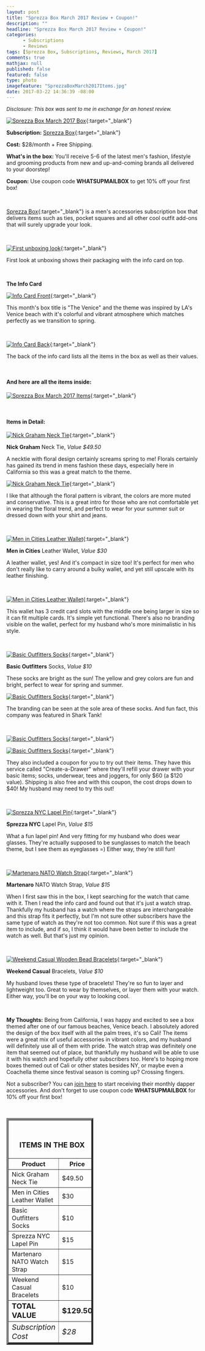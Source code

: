 ```yaml
---
layout: post
title: "Sprezza Box March 2017 Review + Coupon!"
description: ""
headline: "Sprezza Box March 2017 Review + Coupon!"
categories: 
      - Subscriptions
      - Reviews
tags: [Sprezza Box, Subscriptions, Reviews, March 2017]
comments: true
mathjax: null
published: false
featured: false
type: photo
imagefeature: "SprezzaBoxMarch2017Items.jpg"
date: 2017-03-22 14:36:39 -08:00
---
```


<i><font size="2">Disclosure: This box was sent to me in exchange for an honest review.</font></i>

[![Sprezza Box March 2017 Box](http://whatsupmailbox.com/images/SprezzaBoxMarch2017Package.jpg)](http://www.sprezzabox.com?rfsn=103516.e98b8){:target="_blank"}

**Subscription:** [Sprezza Box](http://www.sprezzabox.com?rfsn=103516.e98b8){:target="_blank"}

**Cost:** $28/month + Free Shipping.

**What's in the box:** You'll receive 5-6 of the latest men's fashion, lifestyle and grooming products from new and up-and-coming brands all delivered to your doorstep!

**Coupon:** Use coupon code **WHATSUPMAILBOX** to get 10% off your first box!

<br>

[Sprezza Box](http://www.sprezzabox.com?rfsn=103516.e98b8){:target="_blank"} is a men's accessories subscription box that delivers items such as ties, pocket squares and all other cool outfit add-ons that will surely upgrade your look.

<br>

[![First unboxing look](http://whatsupmailbox.com/images/SprezzaBoxMarch2017OpenBox.jpg)](http://www.sprezzabox.com?rfsn=103516.e98b8){:target="_blank"}

First look at unboxing shows their packaging with the info card on top.

<br>

**The Info Card**

[![Info Card Front](http://whatsupmailbox.com/images/SprezzaBoxMarch2017InfoCard.jpg)](http://www.sprezzabox.com?rfsn=103516.e98b8){:target="_blank"}

This month's box title is "The Venice" and the theme was inspired by LA's Venice beach with it's colorful and vibrant atmosphere which matches perfectly as we transition to spring.

<br>

[![Info Card Back](http://whatsupmailbox.com/images/SprezzaBoxMarch2017InfoCard02.jpg)](http://www.sprezzabox.com?rfsn=103516.e98b8){:target="_blank"}

The back of the info card lists all the items in the box as well as their values.

<br>

<H4>And here are all the items inside:</H4>

[![Sprezza Box March 2017 Items](http://whatsupmailbox.com/images/SprezzaBoxMarch2017Items.jpg)](http://www.sprezzabox.com?rfsn=103516.e98b8){:target="_blank"}

<br>

<H4>Items in Detail:</H4>

[![Nick Graham Neck Tie](http://whatsupmailbox.com/images/SprezzaBoxMarch2017NickGrahamNeckTie.jpg)](http://www.sprezzabox.com?rfsn=103516.e98b8){:target="_blank"}

**Nick Graham** Neck Tie, *Value $49.50*

A necktie with floral design certainly screams spring to me! Florals certainly has gained its trend in mens fashion these days, especially here in California so this was a great match to the theme.

[![Nick Graham Neck Tie](http://whatsupmailbox.com/images/SprezzaBoxMarch2017NickGrahamNeckTie02.jpg)](http://www.sprezzabox.com?rfsn=103516.e98b8){:target="_blank"}

I like that although the floral pattern is vibrant, the colors are more muted and conservative. This is a great intro for those who are not comfortable yet in wearing the floral trend, and perfect to wear for your summer suit or dressed down with your shirt and jeans.

<br>

[![Men in Cities Leather Wallet](http://whatsupmailbox.com/images/SprezzaBoxMarch2017MenInCitiesLeatherWallet.jpg)](http://www.sprezzabox.com?rfsn=103516.e98b8){:target="_blank"}

**Men in Cities** Leather Wallet, *Value $30*

A leather wallet, yes! And it's compact in size too! It's perfect for men who don't really like to carry around a bulky wallet, and yet still upscale with its leather finishing.

<br>

[![Men in Cities Leather Wallet](http://whatsupmailbox.com/images/SprezzaBoxMarch2017MenInCitiesLeatherWallet02.jpg)](http://www.sprezzabox.com?rfsn=103516.e98b8){:target="_blank"}

This wallet has 3 credit card slots with the middle one being larger in size so it can fit multiple cards. It's simple yet functional. There's also no branding visible on the wallet, perfect for my husband who's more minimalistic in his style.

<br>

[![Basic Outfitters Socks](http://whatsupmailbox.com/images/SprezzaBoxMarch2017BasicOutfittersSocks.jpg)](http://www.sprezzabox.com?rfsn=103516.e98b8){:target="_blank"}

**Basic Outfitters** Socks, *Value $10*

These socks are bright as the sun! The yellow and grey colors are fun and bright, perfect to wear for spring and summer.

[![Basic Outfitters Socks](http://whatsupmailbox.com/images/SprezzaBoxMarch2017BasicOutfittersSocks02.jpg)](http://www.sprezzabox.com?rfsn=103516.e98b8){:target="_blank"}

The branding can be seen at the sole area of these socks. And fun fact, this company was featured in Shark Tank!

<br>

[![Basic Outfitters Socks](http://whatsupmailbox.com/images/SprezzaBoxMarch2017BasicOutfittersCoupon.jpg)](http://www.sprezzabox.com?rfsn=103516.e98b8){:target="_blank"}

[![Basic Outfitters Socks](http://whatsupmailbox.com/images/SprezzaBoxMarch2017BasicOutfittersCoupon02.jpg)](http://www.sprezzabox.com?rfsn=103516.e98b8){:target="_blank"}

They also included a coupon for you to try out their items. They have this service called "Create-a-Drawer" where they'll refill your drawer with your basic items; socks, underwear, tees and joggers, for only $60 (a $120 value). Shipping is also free and with this coupon, the cost drops down to $40! My husband may need to try this out!

<br>

[![Sprezza NYC Lapel Pin](http://whatsupmailbox.com/images/SprezzaBoxMarch2017SprezzaNYCEyeglassesLapelPin.jpg)](http://www.sprezzabox.com?rfsn=103516.e98b8){:target="_blank"}

**Sprezza NYC** Lapel Pin, *Value $15*

What a fun lapel pin! And very fitting for my husband who does wear glasses. They're actually supposed to be sunglasses to match the beach theme, but I see them as eyeglasses =) Either way, they're still fun!

<br>

[![Martenaro NATO Watch Strap](http://whatsupmailbox.com/images/SprezzaBoxMarch2017MartenaroNATOWatchStrap.jpg)](http://www.sprezzabox.com?rfsn=103516.e98b8){:target="_blank"}

**Martenaro** NATO Watch Strap, *Value $15*

When I first saw this in the box, I kept searching for the watch that came with it. Then I read the info card and found out that it's just a watch strap. Thankfully my husband has a watch where the straps are interchangeable and this strap fits it perfectly, but I'm not sure other subscribers have the same type of watch as they're not too common. Not sure if this was a great item to include, and if so, I think it would have been better to include the watch as well. But that's just my opinion.

<br>

[![Weekend Casual Wooden Bead Bracelets](http://whatsupmailbox.com/images/SprezzaBoxMarch2017WeekendCasualWoodenBeadBracelets.jpg)](http://www.sprezzabox.com?rfsn=103516.e98b8){:target="_blank"}

**Weekend Casual** Bracelets, *Value $10*

My husband loves these type of bracelets! They're so fun to layer and lightweight too. Great to wear by themselves, or layer them with your watch. Either way, you'll be on your way to looking cool.

<br>

<i class="icon-exclamation-sign"></i> **My Thoughts:** Being from California, I was happy and excited to see a box themed after one of our famous beaches, Venice beach. I absolutely adored the design of the box itself with all the palm trees, it's so Cali! The items were a great mix of useful accessories in vibrant colors, and my husband will definitely use all of them with pride. The watch strap was definitely one item that seemed out of place, but thankfully my husband will be able to use it with his watch and hopefully other subscribers too. Here's to hoping more boxes themed out of Cali or other states besides NY, or maybe even a Coachella theme since festival season is coming up? Crossing fingers.

Not a subscriber? You can [join here](http://www.sprezzabox.com?rfsn=103516.e98b8) to start receiving their monthly dapper accessories. And don't forget to use coupon code **WHATSUPMAILBOX** for 10% off your first box!

<br>

<TABLE  BORDER="5" style="width:45%">
   <TR>
      <TH COLSPAN="2">
         <H3><BR><center>ITEMS IN THE BOX</center></H3>
      </TH>
   </TR>
      <TH>Product</TH>
      <TH>Price</TH>
  <TR>
      <TD>Nick Graham Neck Tie</TD>
      <TD>$49.50</TD>
   </TR>
  <TR>
      <TD>Men in Cities Leather Wallet</TD>
      <TD>$30</TD>
   </TR>
  <TR>
      <TD>Basic Outfitters Socks</TD>
      <TD>$10</TD>
   </TR>
   <TR>
      <TD>Sprezza NYC Lapel Pin</TD>
      <TD>$15</TD>
   </TR>
    <TR>
      <TD>Martenaro NATO Watch Strap</TD>
      <TD>$15</TD>
   </TR>
    <TR>
      <TD>Weekend Casual Bracelets</TD>
      <TD>$10</TD>
   </TR>
   <TR>
      <TD><b><big>TOTAL VALUE</big></b></TD>
      <TD><b><big>$129.50</big></b></TD>
   </TR>
   <TR>
      <TD><i><big>Subscription Cost</big></i></TD>
      <TD><i><big>$28</big></i></TD>
   </TR>
</TABLE>
